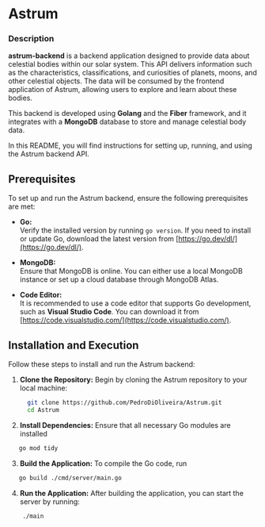 # Astrum

### Description

**astrum-backend** is a backend application designed to provide data about celestial bodies within our solar system. This API delivers information such as the characteristics, classifications, and curiosities of planets, moons, and other celestial objects. The data will be consumed by the frontend application of Astrum, allowing users to explore and learn about these bodies.

This backend is developed using **Golang** and the **Fiber** framework, and it integrates with a **MongoDB** database to store and manage celestial body data.

In this README, you will find instructions for setting up, running, and using the Astrum backend API.

## Prerequisites

To set up and run the Astrum backend, ensure the following prerequisites are met:

* **Go:**  
  Verify the installed version by running `go version`. If you need to install or update Go, download the latest version from [https://go.dev/dl/](https://go.dev/dl/).

* **MongoDB:**  
  Ensure that MongoDB is online. You can either use a local MongoDB instance or set up a cloud database through MongoDB Atlas.

* **Code Editor:**  
  It is recommended to use a code editor that supports Go development, such as **Visual Studio Code**. You can download it from [https://code.visualstudio.com/](https://code.visualstudio.com/).


## Installation and Execution

Follow these steps to install and run the Astrum backend:

1. **Clone the Repository:**
   Begin by cloning the Astrum repository to your local machine:
   ```bash
     git clone https://github.com/PedroDiOliveira/Astrum.git
     cd Astrum
2. **Install Dependencies:**
   Ensure that all necessary Go modules are installed
  ```bash
     go mod tidy
```
3. **Build the Application:**
   To compile the Go code, run
  ```bash
     go build ./cmd/server/main.go
```
4. **Run the Application:**
   After building the application, you can start the server by running:
```bash
    ./main
